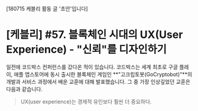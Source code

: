 [180715 케블리 활동 글 '초안'입니다]


# [케블리] #57. 블록체인 시대의 UX(User Experience) - "신뢰"를 디자인하기

일전에 코드박스 컨퍼런스를 갔다온 적이 있습니다. 코드박스는 세계 최초로 구글 플레이, 애플 앱스토어에 동시 출시한 블록체인 게임인 **"고크립토봇(GoCryptobot)"**의 개발과 서비스 과정에서 배운 교훈에 대해 발표했습니다. 그 중 가장 인상깊었던 교훈은 다음과 같습니다.

> UX(user experience)는 경제적 유인보다 훨씬 더 중요하다.

